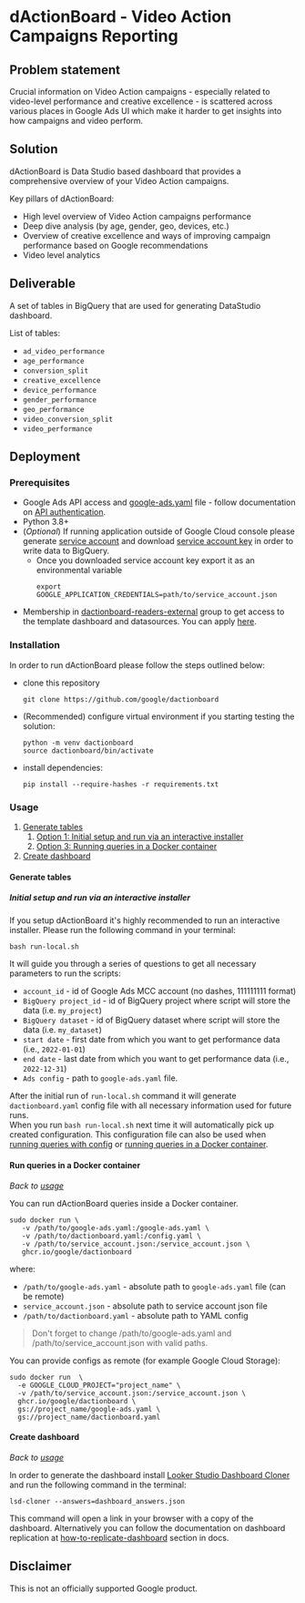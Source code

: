 # dActionBoard - Video Action Campaigns Reporting

## Problem statement

Crucial information on Video Action campaigns - especially related to video-level
performance and creative excellence - is scattered across various places in
Google Ads UI which make it harder to get insights into how campaigns and
video perform.

## Solution

dActionBoard is Data Studio based dashboard that provides a comprehensive overview of your Video Action campaigns.

Key pillars of dActionBoard:

* High level overview of Video Action campaigns performance
* Deep dive analysis (by age, gender, geo, devices, etc.)
* Overview of creative excellence and ways of improving campaign performance based on Google recommendations
* Video level analytics

## Deliverable

A set of tables in BigQuery that are used for generating DataStudio dashboard.

List of tables:
* `ad_video_performance`
* `age_performance`
* `conversion_split`
* `creative_excellence`
* `device_performance`
* `gender_performance`
* `geo_performance`
* `video_conversion_split`
* `video_performance`

## Deployment
### Prerequisites

* Google Ads API access and [google-ads.yaml](https://github.com/google/ads-api-report-fetcher/blob/main/docs/how-to-authenticate-ads-api.md#setting-up-using-google-adsyaml) file - follow documentation on [API authentication](https://github.com/google/ads-api-report-fetcher/blob/main/docs/how-to-authenticate-ads-api.md).
* Python 3.8+
* (*Optional*) If running application outside of Google Cloud console please generate [service account](https://cloud.google.com/iam/docs/creating-managing-service-accounts#creating) and download [service account key](https://cloud.google.com/iam/docs/creating-managing-service-account-keys#creating) in order to write data to BigQuery.
    * Once you downloaded service account key export it as an environmental variable
        ```
        export GOOGLE_APPLICATION_CREDENTIALS=path/to/service_account.json
        ```
* Membership in [dactionboard-readers-external](https://groups.google.com/g/dactionboard) group to get access to the template dashboard and datasources. You can apply [here](https://groups.google.com/g/dactionboard).

### Installation
In order to run dActionBoard please follow the steps outlined below:

* clone this repository
    ```
    git clone https://github.com/google/dactionboard
    ```
* (Recommended) configure virtual environment if you starting testing the solution:
    ```
    python -m venv dactionboard
    source dactionboard/bin/activate
    ```
* install dependencies:
    ```
    pip install --require-hashes -r requirements.txt
    ```

### Usage

1. [Generate tables](#generate-tables)
    1. [Option 1: Initial setup and run via an interactive installer](#initial-setup-and-run-via-an-interactive-installer)
    2. [Option 3: Running queries in a Docker container](#run-queries-in-a-docker-container)
2. [Create dashboard](#create-dashboard)


#### Generate tables

##### Initial setup and run via an interactive installer

If you setup dActionBoard it's highly recommended to run an interactive installer.
Please run the following command in your terminal:

```
bash run-local.sh
```

It will guide you through a series of questions to get all necessary parameters to run the scripts:

* `account_id` - id of Google Ads MCC account (no dashes, 111111111 format)
* `BigQuery project_id` - id of BigQuery project where script will store the data (i.e. `my_project`)
* `BigQuery dataset` - id of BigQuery dataset where script will store the data (i.e. `my_dataset`)
* `start date` - first date from which you want to get performance data (i.e., `2022-01-01`)
* `end date` - last date from which you want to get performance data (i.e., `2022-12-31`)
* `Ads config` - path to `google-ads.yaml` file.

After the initial run of `run-local.sh` command it will generate `dactionboard.yaml` config file with all necessary information used for future runs.\
When you run `bash run-local.sh` next time it will automatically pick up created configuration.
This configuration file can also be used when [running queries with config](#run-with-config) or [running queries in a Docker container](#run-queries-in-a-docker-container).

#### Run queries in a Docker container
*Back to [usage](#usage)*

You can run dActionBoard queries inside a Docker container.

```
sudo docker run \
   -v /path/to/google-ads.yaml:/google-ads.yaml \
   -v /path/to/dactionboard.yaml:/config.yaml \
   -v /path/to/service_account.json:/service_account.json \
   ghcr.io/google/dactionboard

```
where:
* `/path/to/google-ads.yaml` - absolute path to `google-ads.yaml` file (can be remote)
* `service_account.json` - absolute path to service account json file
* `/path/to/dactionboard.yaml` - absolute path to YAML config

> Don't forget to change /path/to/google-ads.yaml and /path/to/service_account.json with valid paths.

You can provide configs as remote (for example Google Cloud Storage):

```
sudo docker run  \
  -e GOOGLE_CLOUD_PROJECT="project_name" \
  -v /path/to/service_account.json:/service_account.json \
  ghcr.io/google/dactionboard \
  gs://project_name/google-ads.yaml \
  gs://project_name/dactionboard.yaml
```

#### Create dashboard
*Back to [usage](#usage)*

In order to generate the dashboard install [Looker Studio Dashboard Cloner](https://github.com/google/looker-studio-dashboard-cloner)
and run the following command in the terminal:

```
lsd-cloner --answers=dashboard_answers.json
```

This command will open a link in your browser with a copy of the dashboard.
Alternatively you can follow the documentation on dashboard replication at [how-to-replicate-dashboard](docs/how-to-replicate-dashboard.md) section in docs.

## Disclaimer
This is not an officially supported Google product.

